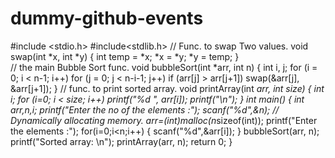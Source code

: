 # dummy-github-events
#include <stdio.h> 
#include<stdlib.h>
// Func. to swap Two values.
void swap(int *x, int *y) 
{ 
	int temp = *x; 
	*x = *y; 
	*y = temp; 
}  
// the main Bubble Sort func.
void bubbleSort(int *arr, int n) 
{ 
int i, j; 
for (i = 0; i < n-1; i++)
	for (j = 0; j < n-i-1; j++) 
		if (arr[j] > arr[j+1]) 
			swap(&arr[j], &arr[j+1]); 
} 
// func. to print sorted array.
void printArray(int *arr, int size) 
{ 
	int i; 
	for (i=0; i < size; i++) 
		printf("%d ", arr[i]); 
	printf("\n"); 
} 
int main() 
{
	int *arr,n,i;
	printf("Enter the no of the elements :");
	scanf("%d",&n);
    // Dynamically allocating memory.
	arr=(int*)malloc(n*sizeof(int));
	printf("Enter the elements :");
	for(i=0;i<n;i++)
	{
		scanf("%d",&arr[i]);
	}
	bubbleSort(arr, n); 
	printf("Sorted array: \n"); 
	printArray(arr, n); 
	return 0; 
} 
